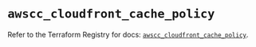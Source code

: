 # `awscc_cloudfront_cache_policy`

Refer to the Terraform Registry for docs: [`awscc_cloudfront_cache_policy`](https://registry.terraform.io/providers/hashicorp/awscc/0.70.0/docs/resources/cloudfront_cache_policy).
